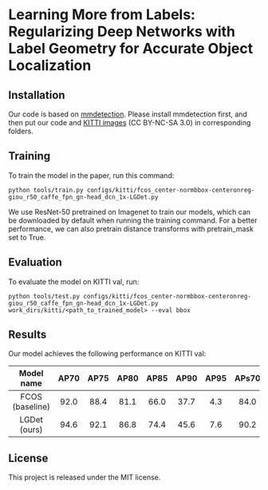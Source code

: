 # Learning More from Labels: Regularizing Deep Networks with Label Geometry for Accurate Object Localization

## Installation

Our code is based on [mmdetection](https://github.com/open-mmlab/mmdetection). Please install mmdetection first, and then put our code and [KITTI images](http://www.cvlibs.net/datasets/kitti/) (CC BY-NC-SA 3.0) in corresponding folders.

## Training

To train the model in the paper, run this command:

```train
python tools/train.py configs/kitti/fcos_center-normbbox-centeronreg-giou_r50_caffe_fpn_gn-head_dcn_1x-LGDet.py
```

We use ResNet-50 pretrained on Imagenet to train our models, which can be downloaded by default when running the training command. For a better performance, we can also pretrain distance transforms with pretrain_mask set to True.

## Evaluation

To evaluate the model on KITTI val, run:

```eval
python tools/test.py configs/kitti/fcos_center-normbbox-centeronreg-giou_r50_caffe_fpn_gn-head_dcn_1x-LGDet.py work_dirs/kitti/<path_to_trained_model> --eval bbox
```

## Results

Our model achieves the following performance on KITTI val:

| Model name      | AP70 | AP75 | AP80 | AP85 | AP90 | AP95 | APs70 | APm70 | APl70 | Easy | Moderate | Hard |
|:---------------:|:----:|:----:|:----:|:----:|:----:|:----:|:-----:|:-----:|:-----:|:----:|:--------:|:----:|
| FCOS (baseline) | 92.0 | 88.4 | 81.1 | 66.0 | 37.7 | 4.3  | 84.0  | 92.3  | 95.5  | 91.42| 86.59    | 85.89|
| LGDet (ours)    | 94.6 | 92.1 | 86.8 | 74.4 | 45.6 | 7.6  | 90.2  | 94.6  | 96.4  | 91.29| 87.61    | 88.03|


## License

This project is released under the MIT license.

